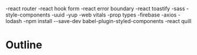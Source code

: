 -react router
-react hook form
-react error boundary
-react toastify
-sass
-style-components
-uuid
-yup
-web vitals
-prop types
-firebase
-axios
-lodash
-npm install --save-dev babel-plugin-styled-components
-react quill

# Outline

<!--
1. Cài đặt Project Boilerplate Monkey Blogging
2. Thiết lập Firebase
3. Thiết lập Routes
4. Viết auth-context để lưu trữ thông tin User
5. Code trang SignUp - UI
6. Code trang SignUp - React hook form
7. Code trang SignUp - Authentication với Firebase
8. Sử dụng PropTypes và comment params cho component
9. Login UI
10. Header UI
11. Homepage UI
12. Details UI
13. Dashboard UI
14. Checkbox, radio, toggle
15. Add new post: overview, upload image, delete image, toggle hot, find category
16. Display(Pagination, Filter), Add, Update & Delete Category
17. Display(Pagination, Filter), Add, Update & Delete User
18. Re-analyze database for Post
19. Display, Filter, Add, Update & Delete Post
20. Update post with React quill
21. Handle upload image in React quill
22. Update auth information
23. Optimize source code(PropTypes, logic, routes, UI UX...)


HomeNewest có PostItem ko dùng đến

Not Done
- Dynamic import (Susspen,lazy) -> DONE
- Hiển thị các bài viết mới nhất (có hot = false) -> DONE
- Slug to của PostMeta sửa thành username thay vì fullname -> DONE
- Khi click vào Category thì sẽ nhảy đến trang Tất cả danh mục có category = gì đấy? -> DONE
- Chỉnh chữ và tên ở Category bài viết nổi bật nếu dài quá thì hiển
thị ...-> DONE
- Component Add New Post chưa sử dụng React Quill -> DONE
- Hiển thị các bài viết của user đang đăng nhập -> DONE
- Bắt lỗi với error boundary
- Trang Home thêm avatar bên cạnh tên và khi Hover vào có nút log-out
- Khi đăng nhập xong kiểm tra nếu role bằng 1 2 -> có nút button Dashboard để điều hướng sang dashboard
- Chưa có trang Updade Profile
- Add Footer cho trang web
-->

<!-- Challenges
- Update profile
- Author Page
- PropTypes
- Error boundary
- UI UX
  -->
